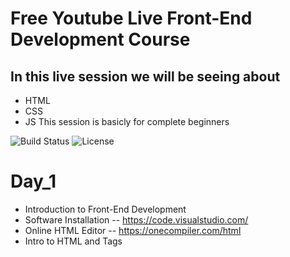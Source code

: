 # Free Youtube Live Front-End Development Course
## In this live session we will be seeing about 
- HTML
- CSS
- JS
This session is basicly for complete beginners

![Build Status](https://img.shields.io/github/workflow/status/username/repository/CI)
![License](https://img.shields.io/github/license/jebinj4/repository)


# Day_1
- Introduction to Front-End Development
- Software Installation
-- https://code.visualstudio.com/
- Online HTML Editor
-- https://onecompiler.com/html
- Intro to HTML and Tags 
